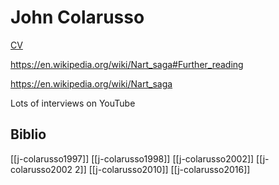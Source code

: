 # John Colarusso

[CV](http://johncolarusso.net/teaching/18-works)

https://en.wikipedia.org/wiki/Nart_saga#Further_reading

https://en.wikipedia.org/wiki/Nart_saga

Lots of interviews on YouTube

## Biblio
[[j-colarusso1997]]
[[j-colarusso1998]]
[[j-colarusso2002]]
[[j-colarusso2002 2]]
[[j-colarusso2010]]
[[j-colarusso2016]]
